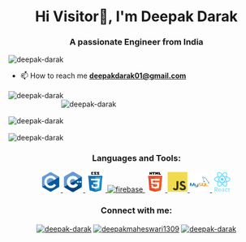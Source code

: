 <h1 align="center">Hi Visitor👋, I'm Deepak Darak</h1>
<h3 align="center">A passionate Engineer from India</h3>

<p align="left"> <img src="https://komarev.com/ghpvc/?username=deepak-darak&label=Profile%20views&color=0e75b6&style=flat" alt="deepak-darak" /> </p>

- 📫 How to reach me **deepakdarak01@gmail.com**

<body display="flex" flex-direction="column">
<p><img align="center" src="https://github-readme-stats.vercel.app/api/top-langs?username=deepak-darak&show_icons=true&locale=en&layout=compact" alt="deepak-darak" />
<img align = "right" width="400px" src="https://camo.githubusercontent.com/d3a9f3a787ffc69aa73aa0a5cb5a29b968b823b62d80f7b589a705664dde9e2b/68747470733a2f2f7777772e627970656f706c652e636f6d2f77702d636f6e74656e742f75706c6f6164732f323031392f30332f70656f706c652d61742d776f726b2e676966" alt="deepak-darak" />
</p>

<p>&nbsp;<img align="center" src="https://github-readme-stats.vercel.app/api?username=deepak-darak&show_icons=true&locale=en" alt="deepak-darak" /></p>

<p><img align="center" src="https://github-readme-streak-stats.herokuapp.com/?user=deepak-darak&" alt="deepak-darak" /></p>

</body>

<h3 align="center">Languages and Tools:</h3>
<p align="center"> <a href="https://www.cprogramming.com/" target="_blank" rel="noreferrer"> <img src="https://raw.githubusercontent.com/devicons/devicon/master/icons/c/c-original.svg" alt="c" width="40" height="40"/> </a> <a href="https://www.w3schools.com/cpp/" target="_blank" rel="noreferrer"> <img src="https://raw.githubusercontent.com/devicons/devicon/master/icons/cplusplus/cplusplus-original.svg" alt="cplusplus" width="40" height="40"/> </a> <a href="https://www.w3schools.com/css/" target="_blank" rel="noreferrer"> <img src="https://raw.githubusercontent.com/devicons/devicon/master/icons/css3/css3-original-wordmark.svg" alt="css3" width="40" height="40"/> </a> <a href="https://firebase.google.com/" target="_blank" rel="noreferrer"> <img src="https://www.vectorlogo.zone/logos/firebase/firebase-icon.svg" alt="firebase" width="40" height="40"/> </a> <a href="https://www.w3.org/html/" target="_blank" rel="noreferrer"> <img src="https://raw.githubusercontent.com/devicons/devicon/master/icons/html5/html5-original-wordmark.svg" alt="html5" width="40" height="40"/> </a> <a href="https://developer.mozilla.org/en-US/docs/Web/JavaScript" target="_blank" rel="noreferrer"> <img src="https://raw.githubusercontent.com/devicons/devicon/master/icons/javascript/javascript-original.svg" alt="javascript" width="40" height="40"/> </a> <a href="https://www.mysql.com/" target="_blank" rel="noreferrer"> <img src="https://raw.githubusercontent.com/devicons/devicon/master/icons/mysql/mysql-original-wordmark.svg" alt="mysql" width="40" height="40"/> </a> <a href="https://reactjs.org/" target="_blank" rel="noreferrer"> <img src="https://raw.githubusercontent.com/devicons/devicon/master/icons/react/react-original-wordmark.svg" alt="react" width="40" height="40"/> </a> </p>

<h3 align="center">Connect with me:</h3>
<p align="center">
<a href="https://linkedin.com/in/deepak-darak" target="blank"><img align="center" src="https://raw.githubusercontent.com/rahuldkjain/github-profile-readme-generator/master/src/images/icons/Social/linked-in-alt.svg" alt="deepak-darak" height="30" width="40" /></a>
<a href="https://instagram.com/deepakmaheswari1309" target="blank"><img align="center" src="https://raw.githubusercontent.com/rahuldkjain/github-profile-readme-generator/master/src/images/icons/Social/instagram.svg" alt="deepakmaheswari1309" height="30" width="40" /></a>
<a href="https://www.leetcode.com/deepak-darak" target="blank"><img align="center" src="https://raw.githubusercontent.com/rahuldkjain/github-profile-readme-generator/master/src/images/icons/Social/leet-code.svg" alt="deepak-darak" height="30" width="40" /></a>
</p>

